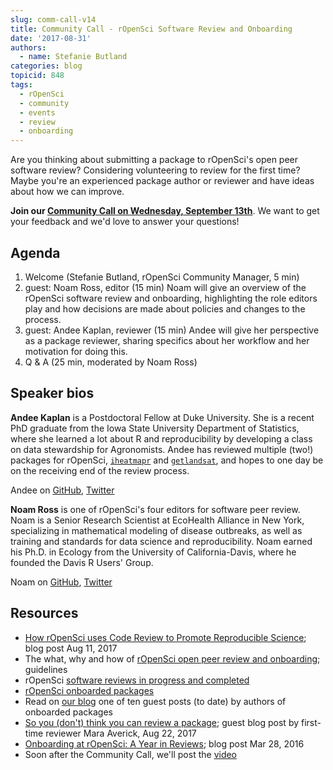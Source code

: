 ```yaml
---
slug: comm-call-v14
title: Community Call - rOpenSci Software Review and Onboarding
date: '2017-08-31'
authors:
  - name: Stefanie Butland
categories: blog
topicid: 848
tags:
  - rOpenSci
  - community
  - events
  - review
  - onboarding
---
```


Are you thinking about submitting a package to rOpenSci's open peer software review? Considering volunteering to review for the first time? Maybe you're an experienced package author or reviewer and have ideas about how we can improve.

**Join our [Community Call on Wednesday, September 13th](https://github.com/ropensci/commcalls/issues/15)**. We want to get your feedback and we'd love to answer your questions!

## Agenda

1. Welcome (Stefanie Butland, rOpenSci Community Manager, 5 min)
2. guest: Noam Ross, editor (15 min)
   Noam will give an overview of the rOpenSci software review and onboarding, highlighting the role editors play and how decisions are made about policies and changes to the process.
3. guest: Andee Kaplan, reviewer (15 min)
   Andee will give her perspective as a package reviewer, sharing specifics about her workflow and her motivation for doing this.
4. Q \& A (25 min, moderated by Noam Ross)

## Speaker bios

**Andee Kaplan** is a Postdoctoral Fellow at Duke University. She is a recent PhD graduate from the Iowa State University Department of Statistics, where she learned a lot about R and reproducibility by developing a class on data stewardship for Agronomists. Andee has reviewed multiple (two!) packages for rOpenSci, [`iheatmapr`](https://github.com/ropensci/onboarding/issues/107) and [`getlandsat`](https://github.com/ropensci/onboarding/issues/58), and hopes to one day be on the receiving end of the review process.

Andee on [GitHub](https://github.com/andeek), [Twitter](https://twitter.com/andeekaplan)

**Noam Ross** is one of rOpenSci's four editors for software peer review. Noam is a Senior Research Scientist at EcoHealth Alliance in New York, specializing in mathematical modeling of disease outbreaks, as well as training and standards for data science and reproducibility. Noam earned his Ph.D. in Ecology from the University of California-Davis, where he founded the Davis R Users' Group.

Noam on [GitHub](https://github.com/noamross), [Twitter](https://twitter.com/noamross)

## Resources

- [How rOpenSci uses Code Review to Promote Reproducible Science](https://www.numfocus.org/blog/how-ropensci-uses-code-review-to-promote-reproducible-science/); blog post Aug 11, 2017
- The what, why and how of [rOpenSci open peer review and onboarding](http://onboarding.ropensci.org/); guidelines
- rOpenSci [software reviews in progress and completed](https://github.com/ropensci/onboarding/issues)
- [rOpenSci onboarded packages](https://ropensci.org/packages/)
- Read on [our blog](https://ropensci.org/blog/) one of ten guest posts (to date) by authors of onboarded packages
- [So you (don't) think you can review a package](https://ropensci.org/blog/blog/2017/08/22/first-package-review); guest blog post by first-time reviewer Mara Averick, Aug 22, 2017
- [Onboarding at rOpenSci: A Year in Reviews](https://ropensci.org/blog/blog/2016/03/28/software-review); blog post Mar 28, 2016
- Soon after the Community Call, we'll post the [video](https://vimeo.com/ropensci/videos)

